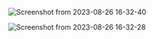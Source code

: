 ![Screenshot from 2023-08-26 16-32-40](https://github.com/elahe919/login-signin/assets/58299567/3b182842-e3ff-4593-ba21-49b8e3acac2b)

![Screenshot from 2023-08-26 16-32-28](https://github.com/elahe919/login-signin/assets/58299567/3d909e7c-73a3-49b7-9986-22500d7f8c7a)
